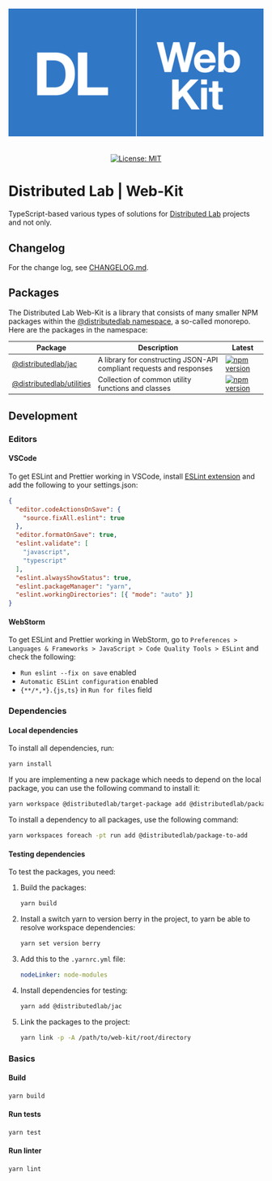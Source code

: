 <h1><p align="center"><img alt="Distributed Lab | Web-Kit" src="https://raw.githubusercontent.com/distributed-lab/web-kit/main/assets/logo.png" width="876" /></p></h1>

<div align="center">
  <a href="https://github.com/distributed-lab/web-kit/blob/main/LICENSE">
    <img alt="License: MIT" src="https://img.shields.io/github/license/distributed-lab/web-kit.svg" />
  </a>
</div>

# Distributed Lab | Web-Kit
TypeScript-based various types of solutions for [Distributed Lab](https://distributedlab.com/) projects and not only.

## Changelog
For the change log, see [CHANGELOG.md](https://github.com/rarimo/js-sdk/blob/main/CHANGELOG.md).


## Packages
The Distributed Lab Web-Kit is a library that consists of many smaller NPM packages within the
[@distributedlab namespace](https://www.npmjs.com/org/distributedlab), a so-called monorepo.
Here are the packages in the namespace:

| Package                                                                                             | Description                                                          | Latest                                                                                                                              |
|-----------------------------------------------------------------------------------------------------|----------------------------------------------------------------------|-------------------------------------------------------------------------------------------------------------------------------------|
| [@distributedlab/jac](https://distributed-lab.github.io/web-kit/_distributedlab_jac.html)           | A library for constructing JSON-API compliant requests and responses | [![npm version](https://img.shields.io/npm/v/@distributedlab/jac.svg)](https://www.npmjs.com/package/@distributedlab/jac)           |
| [@distributedlab/utilities](https://distributed-lab.github.io/web-kit/_distributedlab_utilities.html) | Collection of common utility functions and classes                   | [![npm version](https://img.shields.io/npm/v/@distributedlab/utilities.svg)](https://www.npmjs.com/package/@distributedlab/utilities) |

## Development

### Editors
#### VSCode
To get ESLint and Prettier working in VSCode, install [ESLint extension] and add the following to your settings.json:

```json
{
  "editor.codeActionsOnSave": {
    "source.fixAll.eslint": true
  },
  "editor.formatOnSave": true,
  "eslint.validate": [
    "javascript",
    "typescript"
  ],
  "eslint.alwaysShowStatus": true,
  "eslint.packageManager": "yarn",
  "eslint.workingDirectories": [{ "mode": "auto" }]
}
```

[ESLint extension]: https://marketplace.visualstudio.com/items?itemName=dbaeumer.vscode-eslint

#### WebStorm
To get ESLint and Prettier working in WebStorm, go to `Preferences > Languages & Frameworks > JavaScript > Code Quality Tools > ESLint` and check the following:
- `Run eslint --fix on save` enabled
- `Automatic ESLint configuration` enabled
- `{**/*,*}.{js,ts}` in `Run for files` field


### Dependencies

#### Local dependencies
To install all dependencies, run:
```bash
yarn install
```

If you are implementing a new package which needs to depend on the local package, you can use the following command to install it:
```bash
yarn workspace @distributedlab/target-package add @distributedlab/package-to-add
```

To install a dependency to all packages, use the following command:
```bash
yarn workspaces foreach -pt run add @distributedlab/package-to-add
```

#### Testing dependencies
To test the packages, you need:

1. Build the packages:

    ```bash
    yarn build
    ```
2. Install a switch yarn to version berry in the project, to yarn be able to resolve workspace dependencies:

    ```bash
    yarn set version berry
    ```
3. Add this to the `.yarnrc.yml` file:

    ```yaml
    nodeLinker: node-modules
    ```
4. Install dependencies for testing:

    ```bash
    yarn add @distributedlab/jac
    ```
5. Link the packages to the project:

    ```bash
    yarn link -p -A /path/to/web-kit/root/directory
    ```

### Basics
#### Build
```bash
yarn build
```

#### Run tests
```bash
yarn test
```

#### Run linter
```bash
yarn lint
```

